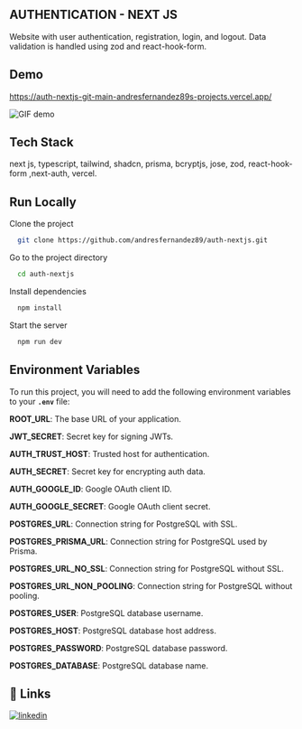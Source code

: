 ## AUTHENTICATION - NEXT JS

Website with user authentication, registration, login, and logout. Data validation is handled using zod and react-hook-form.

## Demo

https://auth-nextjs-git-main-andresfernandez89s-projects.vercel.app/

![GIF demo](https://drive.google.com/uc?export=view&id=1zXIXPkMSNqWhBtZF9_UN3S64dGhTVnOp)

## Tech Stack

next js, typescript, tailwind, shadcn, prisma, bcryptjs, jose, zod, react-hook-form ,next-auth, vercel.

## Run Locally

Clone the project

```bash
  git clone https://github.com/andresfernandez89/auth-nextjs.git
```

Go to the project directory

```bash
  cd auth-nextjs
```

Install dependencies

```bash
  npm install
```

Start the server

```bash
  npm run dev
```

## Environment Variables

To run this project, you will need to add the following environment variables to your **`.env`** file:

**ROOT_URL**: The base URL of your application.

**JWT_SECRET**: Secret key for signing JWTs.

**AUTH_TRUST_HOST**: Trusted host for authentication.

**AUTH_SECRET**: Secret key for encrypting auth data.

**AUTH_GOOGLE_ID**: Google OAuth client ID.

**AUTH_GOOGLE_SECRET**: Google OAuth client secret.

**POSTGRES_URL**: Connection string for PostgreSQL with SSL.

**POSTGRES_PRISMA_URL**: Connection string for PostgreSQL used by Prisma.

**POSTGRES_URL_NO_SSL**: Connection string for PostgreSQL without SSL.

**POSTGRES_URL_NON_POOLING**: Connection string for PostgreSQL without pooling.

**POSTGRES_USER**: PostgreSQL database username.

**POSTGRES_HOST**: PostgreSQL database host address.

**POSTGRES_PASSWORD**: PostgreSQL database password.

**POSTGRES_DATABASE**: PostgreSQL database name.

## 🔗 Links

[![linkedin](https://img.shields.io/badge/linkedin-0A66C2?style=for-the-badge&logo=linkedin&logoColor=white)](https://www.linkedin.com/in/andresfernandez89/)
